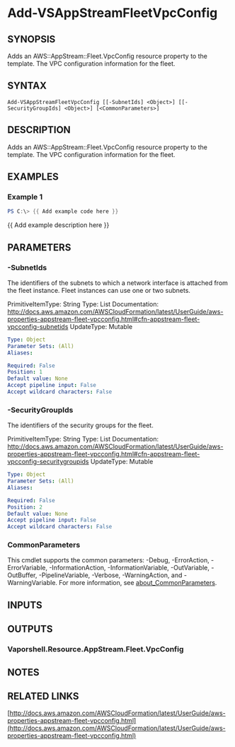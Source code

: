 # Add-VSAppStreamFleetVpcConfig

## SYNOPSIS
Adds an AWS::AppStream::Fleet.VpcConfig resource property to the template.
The VPC configuration information for the fleet.

## SYNTAX

```
Add-VSAppStreamFleetVpcConfig [[-SubnetIds] <Object>] [[-SecurityGroupIds] <Object>] [<CommonParameters>]
```

## DESCRIPTION
Adds an AWS::AppStream::Fleet.VpcConfig resource property to the template.
The VPC configuration information for the fleet.

## EXAMPLES

### Example 1
```powershell
PS C:\> {{ Add example code here }}
```

{{ Add example description here }}

## PARAMETERS

### -SubnetIds
The identifiers of the subnets to which a network interface is attached from the fleet instance.
Fleet instances can use one or two subnets.

PrimitiveItemType: String
Type: List
Documentation: http://docs.aws.amazon.com/AWSCloudFormation/latest/UserGuide/aws-properties-appstream-fleet-vpcconfig.html#cfn-appstream-fleet-vpcconfig-subnetids
UpdateType: Mutable

```yaml
Type: Object
Parameter Sets: (All)
Aliases:

Required: False
Position: 1
Default value: None
Accept pipeline input: False
Accept wildcard characters: False
```

### -SecurityGroupIds
The identifiers of the security groups for the fleet.

PrimitiveItemType: String
Type: List
Documentation: http://docs.aws.amazon.com/AWSCloudFormation/latest/UserGuide/aws-properties-appstream-fleet-vpcconfig.html#cfn-appstream-fleet-vpcconfig-securitygroupids
UpdateType: Mutable

```yaml
Type: Object
Parameter Sets: (All)
Aliases:

Required: False
Position: 2
Default value: None
Accept pipeline input: False
Accept wildcard characters: False
```

### CommonParameters
This cmdlet supports the common parameters: -Debug, -ErrorAction, -ErrorVariable, -InformationAction, -InformationVariable, -OutVariable, -OutBuffer, -PipelineVariable, -Verbose, -WarningAction, and -WarningVariable. For more information, see [about_CommonParameters](http://go.microsoft.com/fwlink/?LinkID=113216).

## INPUTS

## OUTPUTS

### Vaporshell.Resource.AppStream.Fleet.VpcConfig
## NOTES

## RELATED LINKS

[http://docs.aws.amazon.com/AWSCloudFormation/latest/UserGuide/aws-properties-appstream-fleet-vpcconfig.html](http://docs.aws.amazon.com/AWSCloudFormation/latest/UserGuide/aws-properties-appstream-fleet-vpcconfig.html)

